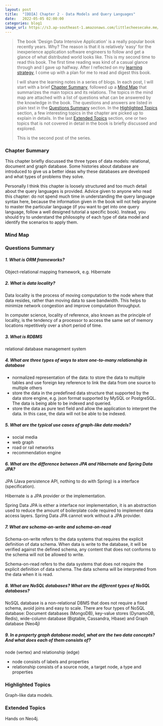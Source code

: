 ```yaml
---
layout: post
title:  "[DDIA] Chapter 2 - Data Models and Query Languages"
date:   2022-05-05 02:00:00
categories: blog1
image_url: https://s3.ap-southeast-1.amazonaws.com/littlecheesecake.me/blog-post/effective-learning/effective_learning_header.jpeg
---
```


> The book 'Design Data Intensive Application' is a really popular book recently years. Why? The reason is that it is relatively 'easy' for the inexperience application software engineers to follow and get a glance of what distributed  world looks like. This is my second time to read this book. The first time reading was kind of a casual glance through and I gave up halfway. After I reflected on my [learning strategy](http://littlecheesecake.me/blog1/2022/04/25/effective-learning.html), I come up with a plan for me to read and digest this book.
>
> I will share the learning notes in a series of blogs. In each post, I will start with a brief [Chapter Summary](#chapter-summary), followed up a [Mind Map](#mind-map) that summarizes the main topics and its relations. The topics in the mind map are attached with a list of questions what can be answered by the knowledge in the book. The questions and answers are listed in plain text in the [Questions Summary](#questions-summary) section. In the [Highlighted Topics](#highlighted-topics) section, a few interesting topics in the chapter are picked up to explain in details. In the last [Extended Topics](#extended-topics) section, one or two topics that is not covered in detail in the book is briefly discussed and explored.
> 
>This is the second post of the series.

### Chapter Summary

This chapter briefly discussed the three types of data models: relational, document and graph database. Some histories about database are introduced to give us a better ideas why these databases are developed and what types of problems they solve. 

Personally I think this chapter is loosely structured and too much detail about the query languages is provided. Advice given to anyone who read this chapter: do not spend much time in understanding the query language syntax here, because the information given in the book will not help anyone to master the particular language (if you want to get into one query language, follow a well designed tutorial a specific book). Instead, you should try to understand the philosophy of each type of data model and identify the scenarios to apply them.

### Mind Map

### Questions Summary

##### 1. What is ORM frameworks?

Object-relational mapping framework, e.g. Hibernate

##### 2. What is data locality?

Data locality is the process of moving computation to the node where that data resides, rather than moving data to save bandwidth. This helps to minimize network congestion and improve computation throughput. 

In computer science, locality of reference, also known as the principle of locality, is the tendency of a processor to access the same set of memory locations repetitively over a short period of time.

##### 3. What is RDBMS

relational database management system

##### 4. What are three types of ways to store one-to-many relationship in database

- normalized representation of the data: to store the data to multiple tables and use foreign key reference to link the data from one source to multiple others
- store the data in the predefined data structure that supported by the data store engine, e.g. json format supported by MySQL or PostgreSQL. The data is being able to be indexed and queried. 
- store the data as pure text field and allow the application to interpret the data. In this case, the data will not be able to be indexed.

##### 5. What are the typical use cases of graph-like data models?

- social media
- web graph
- road or rail networks
- recommendation engine

##### 6. What are the difference between JPA and Hibernate and Spring Data JPA?

JPA (Java persistence API, nothing to do with Spring) is a interface (specification).

Hibernate is a JPA provider or the implementation. 

Spring Data JPA is either a interface nor implementation, it is an abstraction used to reduce the amount of boilerplate code required to implement data access layers. Spring Data JPA cannot work without a JPA provider.

##### 7. What are schema-on-write and schema-on-read

Schema-on-write refers to the data systems that requires the explicit definition of data schema. When data is write to the database, it will be verified against the defined schema, any content that does not conforms to the schema will not be allowed to write. 

Schema-on-read refers to the data systems that does not require the explicit definition of data schema. The data schema will be interpreted from the data when it is read.

##### 8. What are NoSQL databases? What are the different types of NoSQL databases?

NoSQL database is a non-relational DBMS that does not require a fixed schema, avoid joins and easy to scale. There are four types of NoSQL database: Document databases (MongoDB), key-value stores (DynamoDB, Redis), wide-column database (Bigtable, Cassandra, Hbase) and Graph database (Neo4j)

##### 9. In a property graph database model, what are the two data concepts? And what does each of them consists of?

node (vertex) and relationship (edge)

- node consists of labels and properties
- relationship consists of a source node, a target node, a type and properties


### Highlighted Topics

Graph-like data models.

### Extended Topics

Hands on Neo4j. 
